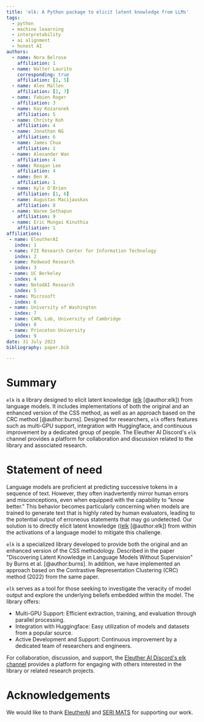 ```yaml
---
title: 'elk: A Python package to elicit latent knowledge from LLMs'
tags:
  - python
  - machine leaarning
  - interpretability
  - ai alignment
  - honest AI
authors:
  - name: Nora Belrose
    affiliation: 1 
  - name: Walter Laurito
    corresponding: true
    affiliation: [2, 5]
  - name: Alex Mallen
    affiliation: [1, 7]
  - name: Fabien Roger
    affiliation: 3
  - name: Kay Kozaronek
    affiliation: 5
  - name: Christy Koh
    affiliation: 4
  - name: Jonathan NG
    affiliation: 6
  - name: James Chua
    affiliation: 1
  - name: Alexander Wan
    affiliation: 4
  - name: Reagan Lee
    affiliation: 4
  - name: Ben W.
    affiliation: 1
  - name: Kyle O'Brien
    affiliation: [1, 6]
  - name: Augustas Macijauskas
    affiliation: 8
  - name: Waree Sethapun
    affiliation: 9
  - name: Eric Mungai Kinuthia
    affiliation: 1
affiliations:
 - name: EleutherAI
   index: 1
 - name: FZI Research Center for Information Technology
   index: 2
 - name: Redwood Research
   index: 3
 - name: UC Berkeley
   index: 4
 - name: NotodAI Research
   index: 5
 - name: Microsoft
   index: 6
 - name: University of Washington
   index: 7
 - name: CAML Lab, University of Cambridge
   index: 8
 - name: Princeton University
   index: 9
date: 31 July 2023
bibliography: paper.bib

---
```


# Summary

`elk` is a library designed to elicit latent knowledge ([elk](`https://docs.google.com/document/d/1WwsnJQstPq91_Yh-Ch2XRL8H_EpsnjrC1dwZXR37PC8/`) [@author:elk]) from language models. It includes implementations of both the original and an enhanced version of the CSS method, as well as an approach based on the CRC method [@author:burns]. Designed for researchers, `elk` offers features such as multi-GPU support, integration with Huggingface, and continuous improvement by a dedicated group of people. The Eleuther AI Discord's `elk` channel provides a platform for collaboration and discussion related to the library and associated research.

# Statement of need

Language models are proficient at predicting successive tokens in a sequence of text. However, they often inadvertently mirror human errors and misconceptions, even when equipped with the capability to "know better." This behavior becomes particularly concerning when models are trained to generate text that is highly rated by human evaluators, leading to the potential output of erroneous statements that may go undetected. Our solution is to directly elicit latent knowledge (([elk](`https://docs.google.com/document/d/1WwsnJQstPq91_Yh-Ch2XRL8H_EpsnjrC1dwZXR37PC8/edit`) [@author:elk]) from within the activations of a language model to mitigate this challenge.

`elk` is a specialized library developed to provide both the original and an enhanced version of the CSS methodology. Described in the paper "Discovering Latent Knowledge in Language Models Without Supervision" by Burns et al. [@author:burns]. In addition, we have implemented an approach based on the Contrastive Representation Clustering (CRC) method (2022) from the same paper.

`elk` serves as a tool for those seeking to investigate the veracity of model output and explore the underlying beliefs embedded within the model. The library offers:

- Multi-GPU Support: Efficient extraction, training, and evaluation through parallel processing.
- Integration with Huggingface: Easy utilization of models and datasets from a popular source.
- Active Development and Support: Continuous improvement by a dedicated team of researchers and engineers.

For collaboration, discussion, and support, the [Eleuther AI Discord's elk channel](https://discord.com/channels/729741769192767510/1070194752785489991) provides a platform for engaging with others interested in the library or related research projects.

# Acknowledgements
We would like to thank [EleutherAI](https://www.eleuther.ai/) and [SERI MATS](https://www.serimats.org/) for supporting our work.

